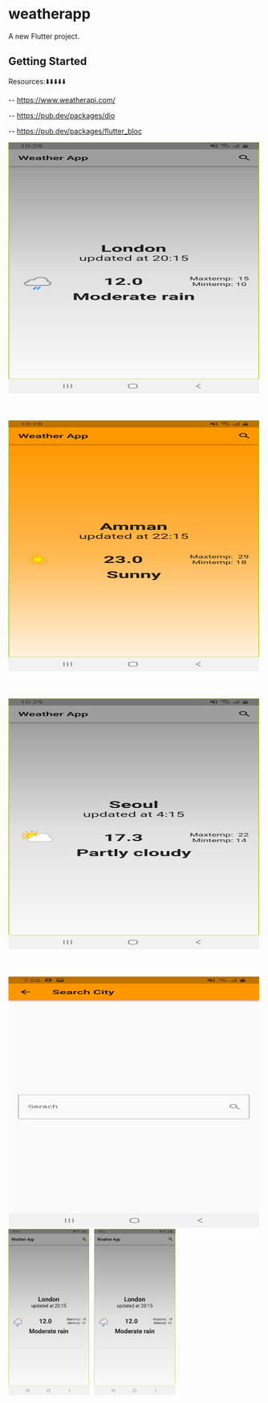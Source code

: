 # weatherapp

A new Flutter project.

## Getting Started

Resources:⬇️⬇️⬇️⬇️⬇️

-- https://www.weatherapi.com/

-- https://pub.dev/packages/dio

-- https://pub.dev/packages/flutter_bloc


<img src="assets/images/screenshot-1698175702219.png" alt="Example Image 1" width="500" height="500">
<br></br><br></br>
<img src="assets/images/screenshot-1698175718729.png" alt="Example Image 2" width="500" height="500">
<br></br><br></br>
<img src="assets/images/screenshot-1698175753767.png" alt="Example Image 3" width="500" height="500" >
<br></br><br></br>
<img src="assets/images/screenshot-1698339333825.png" alt="Example Image 3" width="500" height="500" >
<!-- Create a container for the grid -->
<div class="grid-container">
    <!-- Add individual grid items with images -->
    <div class="grid-item">
        <img src="assets/images/screenshot-1698175702219.png" alt="Image 1">
    </div>
    <div class="grid-item">
        <img src="assets/images/screenshot-1698175702219.png" alt="Image 2">
    </div>
    <!-- Add more grid items as needed -->
</div>

<style>
    .grid-container {
    display: grid;
    grid-template-columns: repeat(3, 1fr); /* Adjust the number of columns as needed */
    grid-gap: 10px; /* Adjust the gap between grid items */
}

/* Style for individual grid items */
.grid-item {
    text-align: center; /* Center the image within each grid item */
}
</style>
